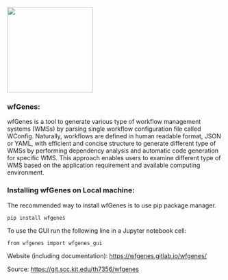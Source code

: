

<img src="wfgenes_logo.png" width="200">

### wfGenes:
wfGenes is a tool to generate various type of workflow management systems (WMSs) by parsing single workflow configuration file called WConfig. 
Naturally, workflows are defined in human readable format, JSON or YAML, with efficient and concise structure to generate different type of WMSs by performing dependency analysis and automatic code generation for specific WMS. 
This approach enables users to examine different type of WMS based on the application requirement and available computing environment. 

### Installing wfGenes on Local machine:

The recommended way to install wfGenes is to use pip package manager. 

    pip install wfgenes

To use the GUI run the following line in a Jupyter notebook cell: 

    from wfgenes import wfgenes_gui



Website (including documentation): https://wfgenes.gitlab.io/wfgenes/

Source: https://git.scc.kit.edu/th7356/wfgenes
